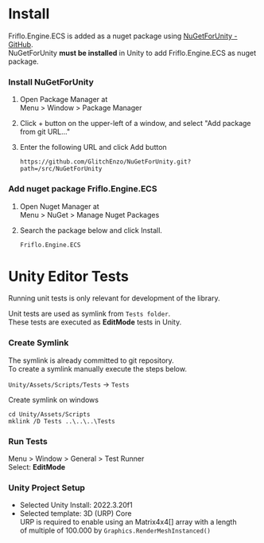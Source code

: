 
# Install

Friflo.Engine.ECS is added as a nuget package using [NuGetForUnity - GitHub](https://github.com/GlitchEnzo/NuGetForUnity).  
NuGetForUnity **must be installed** in Unity to add Friflo.Engine.ECS as nuget package.

### Install NuGetForUnity

1. Open Package Manager at  
  Menu > Window > Package Manager

2. Click + button on the upper-left of a window, and select "Add package from git URL..."

3. Enter the following URL and click Add button
    ```
    https://github.com/GlitchEnzo/NuGetForUnity.git?path=/src/NuGetForUnity
    ```
### Add nuget package **Friflo.Engine.ECS**

1. Open Nuget Manager at  
   Menu > NuGet > Manage Nuget Packages

2. Search the package below and click Install.
    ```
    Friflo.Engine.ECS
    ```



# Unity Editor Tests

Running unit tests is only relevant for development of the library.

Unit tests are used as symlink from `Tests folder`.  
These tests are executed as **EditMode** tests in Unity.


### Create Symlink

The symlink is already committed to git repository.  
To create a symlink manually execute the steps below.

`Unity/Assets/Scripts/Tests` -> `Tests`

Create symlink on windows
```
cd Unity/Assets/Scripts
mklink /D Tests ..\..\..\Tests
```

### Run Tests

Menu > Window > General > Test Runner  
Select: **EditMode**


### Unity Project Setup
- Selected Unity Install: 2022.3.20f1
- Selected template: 3D (URP) Core  
  URP is required to enable using an Matrix4x4[] array with a length  
  of multiple of 100.000 by `Graphics.RenderMeshInstanced()`  
  